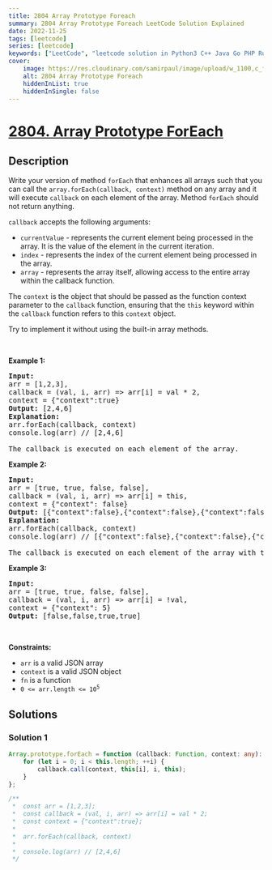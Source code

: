 ```yaml
---
title: 2804 Array Prototype Foreach
summary: 2804 Array Prototype Foreach LeetCode Solution Explained
date: 2022-11-25
tags: [leetcode]
series: [leetcode]
keywords: ["LeetCode", "leetcode solution in Python3 C++ Java Go PHP Ruby Swift TypeScript Rust C# JavaScript C", "2804 Array Prototype Foreach LeetCode Solution Explained in all languages"]
cover:
    image: https://res.cloudinary.com/samirpaul/image/upload/w_1100,c_fit,co_rgb:FFFFFF,l_text:Arial_75_bold:2804 Array Prototype Foreach - Solution Explained/problem-solving.webp
    alt: 2804 Array Prototype Foreach
    hiddenInList: true
    hiddenInSingle: false
---
```



# [2804. Array Prototype ForEach](https://leetcode.com/problems/array-prototype-foreach)


## Description

<p>Write your version of method&nbsp;<code>forEach</code>&nbsp;that enhances all arrays such that you can call the&nbsp;<code>array.forEach(callback, context)</code>&nbsp;method on any array and it will execute <code>callback</code> on each element of the array.&nbsp;Method&nbsp;<code>forEach</code> should not return anything.</p>

<p><code>callback</code> accepts the following arguments:</p>

<ul>
	<li><code>currentValue</code> -&nbsp;represents the current element being processed in the array. It is the value of the element in the current iteration.</li>
	<li><code>index</code> -&nbsp;represents the index of the current element being processed in the array.</li>
	<li><code>array</code> -&nbsp;represents the array itself, allowing access to the entire array within the callback function.</li>
</ul>

<p>The <code>context</code> is the object that should be passed as the function context parameter to the <code>callback</code> function, ensuring that the <code>this</code>&nbsp;keyword within the <code>callback</code> function refers to this <code>context</code> object.</p>

<p>Try to implement it without using the built-in array methods.</p>

<p>&nbsp;</p>
<p><strong class="example">Example 1:</strong></p>

<pre>
<strong>Input:</strong> 
arr = [1,2,3], 
callback = (val, i, arr) =&gt; arr[i] = val * 2, 
context = {&quot;context&quot;:true}
<strong>Output:</strong> [2,4,6]
<strong>Explanation:</strong> 
arr.forEach(callback, context)&nbsp; 
console.log(arr) // [2,4,6]

The callback is executed on each element of the array.
</pre>

<p><strong class="example">Example 2:</strong></p>

<pre>
<strong>Input:</strong> 
arr = [true, true, false, false], 
callback = (val, i, arr) =&gt; arr[i] = this, 
context = {&quot;context&quot;: false}
<strong>Output:</strong> [{&quot;context&quot;:false},{&quot;context&quot;:false},{&quot;context&quot;:false},{&quot;context&quot;:false}]
<strong>Explanation:</strong> 
arr.forEach(callback, context)&nbsp;
console.log(arr) // [{&quot;context&quot;:false},{&quot;context&quot;:false},{&quot;context&quot;:false},{&quot;context&quot;:false}]

The callback is executed on each element of the array with the right context.
</pre>

<p><strong class="example">Example 3:</strong></p>

<pre>
<strong>Input:</strong> 
arr = [true, true, false, false], 
callback = (val, i, arr) =&gt; arr[i] = !val, 
context = {&quot;context&quot;: 5}
<strong>Output:</strong> [false,false,true,true]
</pre>

<p>&nbsp;</p>
<p><strong>Constraints:</strong></p>

<ul>
	<li><code>arr</code> is a valid JSON array</li>
	<li><code>context</code> is a valid JSON object</li>
	<li><code>fn</code> is a function</li>
	<li><code>0 &lt;= arr.length &lt;= 10<sup>5</sup></code></li>
</ul>

## Solutions

### Solution 1

<!-- tabs:start -->

```ts
Array.prototype.forEach = function (callback: Function, context: any): void {
    for (let i = 0; i < this.length; ++i) {
        callback.call(context, this[i], i, this);
    }
};

/**
 *  const arr = [1,2,3];
 *  const callback = (val, i, arr) => arr[i] = val * 2;
 *  const context = {"context":true};
 *
 *  arr.forEach(callback, context)
 *
 *  console.log(arr) // [2,4,6]
 */
```

<!-- tabs:end -->

<!-- end -->
